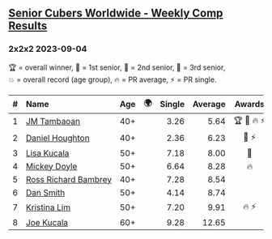 <style>table {white-space: nowrap;}</style>
<link rel="stylesheet" type="text/css" href="/scw-comp/css/flags.css" />

## [Senior Cubers Worldwide - Weekly Comp Results](/scw-comp/results/)
### 2x2x2 2023-09-04

<span style="white-space: nowrap;">🏆 = overall winner</span>, <span style="white-space: nowrap;">🥇 = 1st senior</span>, <span style="white-space: nowrap;">🥈 = 2nd senior</span>, <span style="white-space: nowrap;">🥉 = 3rd senior</span>, <span style="white-space: nowrap;">💥 = overall record (age group)</span>, <span style="white-space: nowrap;">🔥 = PR average</span>, <span style="white-space: nowrap;">⚡ = PR single</span>.

| # | Name | Age | 🌍 | Single | Average | Awards | Solve 1 | Solve 2 | Solve 3 | Solve 4 | Solve 5 | Video |
| :--: | :-- | :--: | :--: | --: | --: | :--: | --: | --: | --: | --: | --: | :-- |
| 1 | [JM Tambaoan](../../persons/jm_tambaoan/222.md) | 40+ | <i class="flag flag-PH" /> | 3.26 | 5.64 | 🏆 🥇 🔥 ⚡ | 5.47 | 3.26 | 7.95 | 6.41 | 5.03 | [Desktop](https://www.facebook.com/events/190773964023185/permalink/200079749759273) / [Mobile](https://m.facebook.com/events/190773964023185?view=permalink&id=200079749759273) |
| 2 | [Daniel Houghton](../../persons/daniel_houghton/222.md) | 40+ | <i class="flag flag-CH" /> | 2.36 | 6.23 | 🥈 ⚡ | 4.77 | 2.36 | 7.73 | 7.10 | 6.83 | [Desktop](https://www.facebook.com/events/190773964023185/permalink/198745966559318) / [Mobile](https://m.facebook.com/events/190773964023185?view=permalink&id=198745966559318) |
| 3 | [Lisa Kucala](../../persons/lisa_kucala/222.md) | 50+ | <i class="flag flag-US" /> | 7.18 | 8.00 | 🥉 | 8.64 | 8.42 | 7.90 | 7.18 | 7.68 | [Desktop](https://www.facebook.com/events/190773964023185/permalink/200502419717006) / [Mobile](https://m.facebook.com/events/190773964023185?view=permalink&id=200502419717006) |
| 4 | [Mickey Doyle](../../persons/mickey_doyle/222.md) | 50+ | <i class="flag flag-US" /> | 6.64 | 8.28 | 🔥 | 7.78 | 7.93 | 9.13 | 6.64 | 10.32 | [Desktop](https://www.facebook.com/events/190773964023185/permalink/200393349727913) / [Mobile](https://m.facebook.com/events/190773964023185?view=permalink&id=200393349727913) |
| 5 | [Ross Richard Bambrey](../../persons/ross_richard_bambrey/222.md) | 40+ | <i class="flag flag-GB" /> | 7.28 | 8.54 |  | 9.18 | DNF | 7.28 | 7.96 | 8.49 | [Desktop](https://www.facebook.com/536706331/videos/688228462745651) / [Mobile](https://m.facebook.com/536706331/videos/688228462745651) |
| 6 | [Dan Smith](../../persons/dan_smith/222.md) | 50+ | <i class="flag flag-US" /> | 4.14 | 8.74 |  | 8.95 | 4.14 | 18.98 | 7.16 | 10.12 | [Desktop](https://www.facebook.com/events/190773964023185/permalink/200446419722606) / [Mobile](https://m.facebook.com/events/190773964023185?view=permalink&id=200446419722606) |
| 7 | [Kristina Lim](../../persons/kristina_lim/222.md) | 50+ | <i class="flag flag-US" /> | 7.20 | 9.91 | 🔥 ⚡ | 10.89 | 7.20 | 10.37 | 15.52 | 8.46 | [Desktop](https://www.facebook.com/1045330593/videos/1361041098099372) / [Mobile](https://m.facebook.com/1045330593/videos/1361041098099372) |
| 8 | [Joe Kucala](../../persons/joe_kucala/222.md) | 60+ | <i class="flag flag-US" /> | 9.28 | 12.65 |  | 14.47 | 11.49 | 23.50 | 9.28 | 12.00 | [Desktop](https://www.facebook.com/events/190773964023185/permalink/196929456740969) / [Mobile](https://m.facebook.com/events/190773964023185?view=permalink&id=196929456740969) |

<!-- Global site tag (gtag.js) - Google Analytics -->
<script async src="https://www.googletagmanager.com/gtag/js?id=UA-86348435-3"></script>
<script>window.dataLayer = window.dataLayer || []; function gtag() {dataLayer.push(arguments);} gtag('js', new Date()); gtag('config', 'UA-86348435-3');</script>
